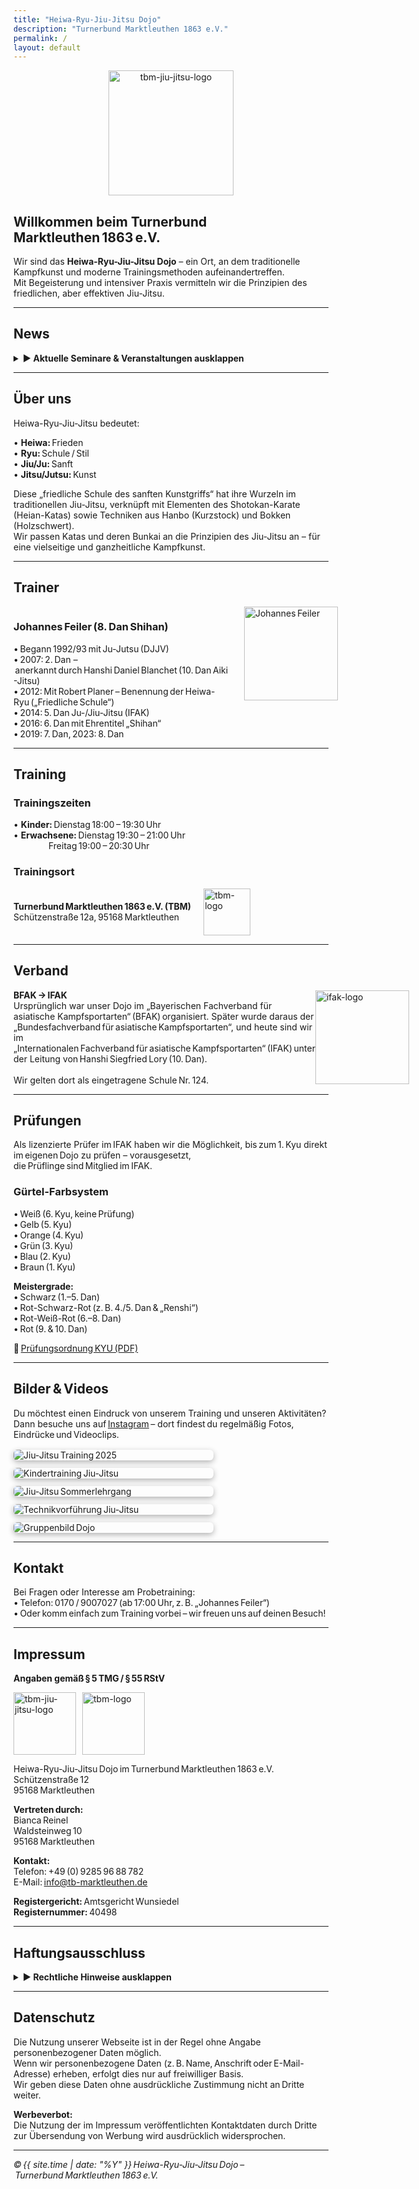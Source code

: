 ```yaml
---
title: "Heiwa-Ryu-Jiu-Jitsu Dojo"
description: "Turnerbund Marktleuthen 1863 e.V."
permalink: /
layout: default
---
```


<p align="center">
  <img src="https://github.com/user-attachments/assets/d263d546-a269-4b28-b1e5-814ba482da4e" alt="tbm-jiu-jitsu-logo" width="200" />
</p>

## Willkommen beim Turnerbund Marktleuthen 1863 e.V. 
Wir sind das **Heiwa-Ryu-Jiu-Jitsu Dojo** – ein Ort, an dem traditionelle Kampfkunst und moderne Trainingsmethoden aufeinandertreffen.  
Mit Begeisterung und intensiver Praxis vermitteln wir die Prinzipien des friedlichen, aber effektiven Jiu-Jitsu.

---

## News

<details>
  <summary><strong>▶ Aktuelle Seminare & Veranstaltungen ausklappen</strong></summary>

  <div class="news-item" style="border: 2px solid #ccc; padding: 1rem; margin-bottom: 1rem;">
    <h3>Jiu-Jitsu Seminar & Dan-Prüfung</h3>
    <p><strong>Samstag, 14. März 2026<br>Beginn: 11:00 Uhr – Ende: 16:00 Uhr<br>Ab 16:30 Uhr Prüfungen (auch Dan-Prüfungen möglich)</strong></p>

    <p><em>Hanshi Gregor Vogler</em> – 10. Dan Ju-Jitsu, Vizepräsident im IFAK</p>
    <p><em>Sensei Jonas Vogler</em> – 3. Dan Ju-Jitsu</p>
    <p><em>Johannes Feiler</em> – 8. Dan Ju-Jitsu</p>

    <p><strong>Thema:</strong> Selbstverteidigung, Jiu-Jitsu und Freude am Budo</p>

    <p><strong>Veranstaltungsort:</strong><br>
       Turnerbund Marktleuthen<br>
       Schützenstraße 12a<br>
       95168 Marktleuthen
    </p>

    <p><strong>Lehrgangsgebühr:</strong> 25 €</p>

    <p><strong>Anmeldung:</strong><br>
       Johannes Feiler<br>
       Tel.: 0170 9007027<br>
       E-Mail: <a href="mailto:jidjobbfak124@web.de">jidjobbfak124@web.de</a><br>
       Meldeschluss: 07.03.2026
    </p>

    <p>Bitte bei der Anmeldung angeben, ob eine Teilnahme am Essen gewünscht ist.</p>

    <p style="font-size:0.8rem; color:#666; margin-top:1rem;">
       Versicherungsschutz über den eigenen Verein bzw. eigenständig zu regeln.
    </p>
  </div>
</details>

---

## Über uns

Heiwa-Ryu-Jiu-Jitsu bedeutet:

• **Heiwa:** Frieden  
• **Ryu:** Schule / Stil  
• **Jiu/Ju:** Sanft  
• **Jitsu/Jutsu:** Kunst  

Diese „friedliche Schule des sanften Kunstgriffs“ hat ihre Wurzeln im traditionellen Jiu-Jitsu, verknüpft mit Elementen des Shotokan-Karate (Heian-Katas) sowie Techniken aus Hanbo (Kurzstock) und Bokken (Holzschwert).  
Wir passen Katas und deren Bunkai an die Prinzipien des Jiu-Jitsu an – für eine vielseitige und ganzheitliche Kampfkunst.

---

## Trainer

<div style="display: flex; align-items: flex-start; margin-bottom: 1em;">
  <div>
    <h3>Johannes Feiler (8. Dan Shihan)</h3>
    <ul style="margin: 0; padding: 0; list-style: none;">
      <li>• Begann 1992/93 mit Ju-Jutsu (DJJV)</li>
      <li>• 2007: 2. Dan – anerkannt durch Hanshi Daniel Blanchet (10. Dan Aiki-Jitsu)</li>
      <li>• 2012: Mit Robert Planer – Benennung der Heiwa-Ryu („Friedliche Schule“)</li>
      <li>• 2014: 5. Dan Ju-/Jiu-Jitsu (IFAK)</li>
      <li>• 2016: 6. Dan mit Ehrentitel „Shihan“</li>
      <li>• 2019: 7. Dan, 2023: 8. Dan</li>
    </ul>
  </div>
  <img src="https://github.com/user-attachments/assets/5813b4b2-5b9b-4ea0-a5ff-843040ebe32c" alt="Johannes Feiler" style="width: 150px; margin-left: 20px;" /> 
</div>

---

## Training

### Trainingszeiten
• **Kinder:** Dienstag 18:00 – 19:30 Uhr  
• **Erwachsene:** Dienstag 19:30 – 21:00 Uhr  
                      Freitag 19:00 – 20:30 Uhr  

### Trainingsort
<div style="display: flex; align-items: center; margin-bottom: 1em;">
  <div>
    <strong>Turnerbund Marktleuthen 1863 e.V. (TBM)</strong><br/>
    Schützenstraße 12a, 95168 Marktleuthen
  </div>
  <img src="https://github.com/user-attachments/assets/e3988c30-3105-4095-94bd-18d56a14ec39" alt="tbm-logo" width="75" style="margin-left: 20px;" />
</div>

---

## Verband

<div style="display: flex; align-items: center; margin-bottom: 1em;">
  <div>
    <strong>BFAK → IFAK</strong><br>
    Ursprünglich war unser Dojo im „Bayerischen Fachverband für asiatische Kampfsportarten“ (BFAK) organisiert.  
    Später wurde daraus der „Bundesfachverband für asiatische Kampfsportarten“, und heute sind wir im „Internationalen Fachverband für asiatische Kampfsportarten“ (IFAK) unter der Leitung von Hanshi Siegfried Lory (10. Dan).  
    <br><br>Wir gelten dort als eingetragene Schule Nr. 124.
  </div>
  <img src="https://github.com/user-attachments/assets/51817342-61ba-467f-908f-d6209a90bb8a" alt="ifak-logo" width="150" style="margin-right: 20px;" />
</div>

---

## Prüfungen

Als lizenzierte Prüfer im IFAK haben wir die Möglichkeit, bis zum 1. Kyu direkt im eigenen Dojo zu prüfen – vorausgesetzt, die Prüflinge sind Mitglied im IFAK.

### Gürtel-Farbsystem
• Weiß (6. Kyu, keine Prüfung)  
• Gelb (5. Kyu)  
• Orange (4. Kyu)  
• Grün (3. Kyu)  
• Blau (2. Kyu)  
• Braun (1. Kyu)  

**Meistergrade:**  
• Schwarz (1.–5. Dan)  
• Rot-Schwarz-Rot (z. B. 4./5. Dan & „Renshi“)  
• Rot-Weiß-Rot (6.–8. Dan)  
• Rot (9. & 10. Dan)  

📄 [Prüfungsordnung KYU (PDF)](https://github.com/user-attachments/files/18461588/PrufungsordnungHRJJ.kyu.pdf)

---

## Bilder & Videos

Du möchtest einen Eindruck von unserem Training und unseren Aktivitäten?  
Dann besuche uns auf [Instagram](https://www.instagram.com/jiu_jitsu_tbm) – dort findest du regelmäßig Fotos, Eindrücke und Videoclips.

<div class="photo-wall">
  <img src="https://www.tb-marktleuthen.de/wp-content/uploads/2025/10/IMG-20241021-WA0000-1024x682.jpg" alt="Jiu-Jitsu Training 2025">
  <img src="https://www.tb-marktleuthen.de/wp-content/uploads/2025/10/IMG-20240203-WA0002-768x1024.jpg" alt="Kindertraining Jiu-Jitsu">
  <img src="https://www.tb-marktleuthen.de/wp-content/uploads/2025/10/IMG_20180714_162152-1024x768.jpg" alt="Jiu-Jitsu Sommerlehrgang">
  <img src="https://www.tb-marktleuthen.de/wp-content/uploads/2025/10/30-768x511.jpg" alt="Technikvorführung Jiu-Jitsu">
  <img src="https://www.tb-marktleuthen.de/wp-content/uploads/2025/10/003-768x576.jpg" alt="Gruppenbild Dojo">
</div>

<style>
.photo-wall {
  display: flex;
  flex-wrap: wrap;
  justify-content: flex-start;
  gap: 12px;
  margin-top: 1rem;
}
.photo-wall img {
  flex: 1 1 260px;
  max-width: 320px;
  height: auto;
  border-radius: 6px;
  object-fit: cover;
  box-shadow: 0 3px 10px rgba(0,0,0,0.3);
  transition: transform 0.3s ease, box-shadow 0.3s ease;
}
.photo-wall img:hover {
  transform: scale(1.03);
  box-shadow: 0 6px 16px rgba(0,0,0,0.4);
}
@media (max-width: 600px) {
  .photo-wall img {
    max-width: 100%;
    flex: 1 1 45%;
  }
}
</style>

---

## Kontakt

Bei Fragen oder Interesse am Probetraining:  
• Telefon: 0170 / 9007027 (ab 17:00 Uhr, z. B. „Johannes Feiler“)  
• Oder komm einfach zum Training vorbei – wir freuen uns auf deinen Besuch!

---

## Impressum

**Angaben gemäß § 5 TMG / § 55 RStV**

<div style="display: flex; gap: 10px;">
  <img src="https://github.com/user-attachments/assets/d263d546-a269-4b28-b1e5-814ba482da4e" alt="tbm-jiu-jitsu-logo" width="100" />
  <img src="https://github.com/user-attachments/assets/e3988c30-3105-4095-94bd-18d56a14ec39" alt="tbm-logo" width="100" />
</div>

Heiwa-Ryu-Jiu-Jitsu Dojo im Turnerbund Marktleuthen 1863 e.V.  
Schützenstraße 12  
95168 Marktleuthen  

**Vertreten durch:**  
Bianca Reinel  
Waldsteinweg 10  
95168 Marktleuthen  

**Kontakt:**  
Telefon: +49 (0) 9285 96 88 782  
E-Mail: [info@tb-marktleuthen.de](mailto:info@tb-marktleuthen.de)  

**Registergericht:** Amtsgericht Wunsiedel  
**Registernummer:** 40498  

---

## Haftungsausschluss

<details>
  <summary><strong>▶ Rechtliche Hinweise ausklappen</strong></summary>
  <!-- Rechtstext wie gehabt -->
</details>

---

## Datenschutz

Die Nutzung unserer Webseite ist in der Regel ohne Angabe personenbezogener Daten möglich.  
Wenn wir personenbezogene Daten (z. B. Name, Anschrift oder E-Mail-Adresse) erheben, erfolgt dies nur auf freiwilliger Basis.  
Wir geben diese Daten ohne ausdrückliche Zustimmung nicht an Dritte weiter.

**Werbeverbot:**  
Die Nutzung der im Impressum veröffentlichten Kontaktdaten durch Dritte zur Übersendung von Werbung wird ausdrücklich widersprochen.  

---

*© {{ site.time | date: "%Y" }} Heiwa-Ryu-Jiu-Jitsu Dojo – Turnerbund Marktleuthen 1863 e.V.*

<head>
  <link rel="icon" type="image/x-icon" href="/favicon.ico">
</head>
